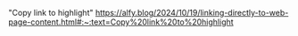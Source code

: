 "Copy link to highlight"
 https://alfy.blog/2024/10/19/linking-directly-to-web-page-content.html#:~:text=Copy%20link%20to%20highlight
 
